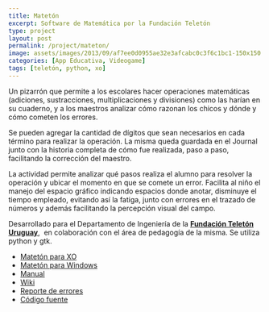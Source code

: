 ```yaml
---
title: Matetón
excerpt: Software de Matemática por la Fundación Teletón
type: project
layout: post
permalink: /project/mateton/
image: assets/images/2013/09/af7ee0d0955ae32e3afcabc0c3f6c1bc1-150x150.png
categories: [App Educativa, Videogame]
tags: [teletón, python, xo]
---
```

Un pizarrón que permite a los escolares hacer operaciones matemáticas (adiciones, sustracciones, multiplicaciones y divisiones) como las harían en su cuaderno, y a los maestros analizar cómo razonan los chicos y dónde y cómo cometen los errores. 

Se pueden agregar la cantidad de dígitos que sean necesarios en cada término para realizar la operación. La misma queda guardada en el Journal junto con la historia completa de cómo fue realizada, paso a paso, facilitando la corrección del maestro. 

La actividad permite analizar qué pasos realiza el alumno para resolver la operación y ubicar el momento en que se comete un error. Facilita al niño el manejo del espacio gráfico indicando espacios donde anotar, disminuye el tiempo empleado, evitando así la fatiga, junto con errores en el trazado de números y además facilitando la percepción visual del campo.

Desarrollado para el Departamento de Ingeniería de la **[Fundación Teletón Uruguay](http://www.teleton.org.uy)**,  en colaboración con el área de pedagogía de la misma. Se utiliza python y gtk.

- [Matetón para XO](https://activities.sugarlabs.org/en-US/sugar/addon/4446)
- [Matetón para Windows](assets/store/Mateton-5.exe)
- [Manual](assets/store/Manual-Mateton.pdf)
- [Wiki](http://wiki.sugarlabs.org/go/Activities/Mateton)
- [Reporte de errores](https://bugs.sugarlabs.org/newticket?component=Mateton)
- [Código fuente](http://git.sugarlabs.org/mateton)